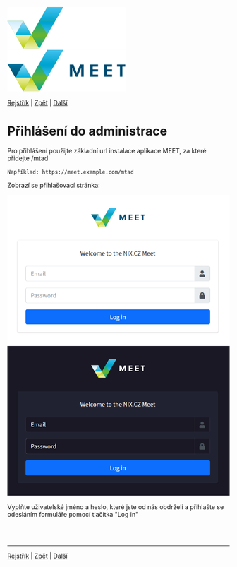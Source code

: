 [![MEET](../../_data/MEET_H_04.svg#gh-dark-mode-only "MEET")](../../README.md#gh-dark-mode-only)
[![MEET](../../_data/MEET_H_03.svg#gh-light-mode-only "MEET")](../../README.md#gh-light-mode-only)


[Rejstřík](../README.md) | [Zpět](0000.md) | [Další](0002.md)

# Přihlášení do administrace
Pro přihlášení použijte základní url instalace aplikace MEET, za které přidejte /mtad

```
Například: https://meet.example.com/mtad
```

Zobrazí se přihlašovací stránka:

![Login screen](../../_data/screenshots/0000.png#gh-light-mode-only)
![Login screen](../../_data/screenshots/dark/0000.png#gh-dark-mode-only)

Vyplňte uživatelské jméno a heslo, které jste od nás obdrželi a přihlašte se odesláním formuláře pomocí tlačítka "Log in"

<br /><br />

---
[Rejstřík](../README.md) | [Zpět](0000.md) | [Další](0002.md)
